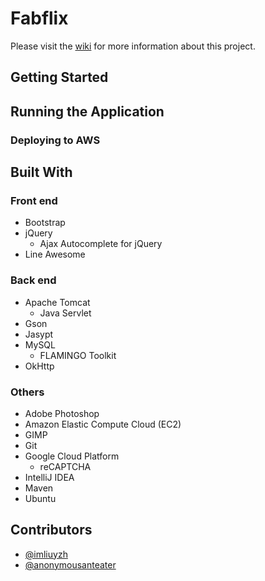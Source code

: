 # Fabflix
Please visit the [wiki](https://github.com/imliuyzh/fabflix/wiki) for more information about this project.

## Getting Started

## Running the Application

### Deploying to AWS

## Built With
### Front end
+ Bootstrap
+ jQuery
  + Ajax Autocomplete for jQuery
+ Line Awesome

### Back end
+ Apache Tomcat
  + Java Servlet
+ Gson
+ Jasypt
+ MySQL
  + FLAMINGO Toolkit
+ OkHttp

### Others
+ Adobe Photoshop
+ Amazon Elastic Compute Cloud (EC2)
+ GIMP
+ Git
+ Google Cloud Platform
  + reCAPTCHA
+ IntelliJ IDEA
+ Maven
+ Ubuntu

## Contributors
+ [@imliuyzh](https://github.com/imliuyzh)
+ [@anonymousanteater](https://github.com/anonymousanteater)
